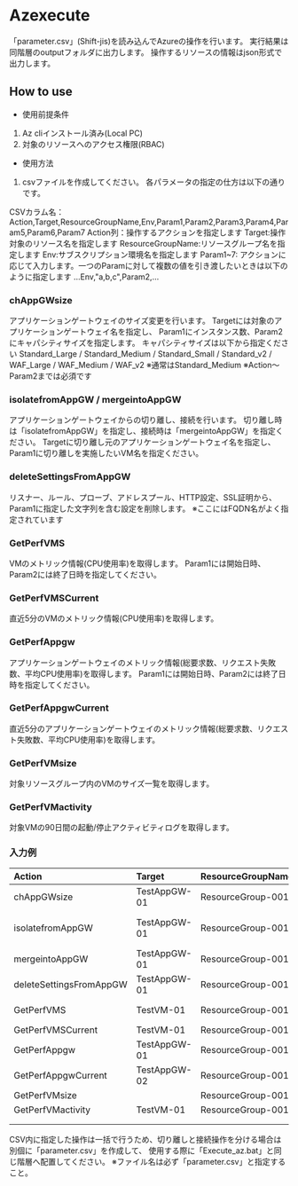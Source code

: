 # Azexecute

「parameter.csv」(Shift-jis)を読み込んでAzureの操作を行います。
実行結果は同階層のoutputフォルダに出力します。
操作するリソースの情報はjson形式で出力します。


## How to use

- 使用前提条件
1. Az cliインストール済み(Local PC)
2. 対象のリソースへのアクセス権限(RBAC)

- 使用方法

1. csvファイルを作成してください。
各パラメータの指定の仕方は以下の通りです。

CSVカラム名：Action,Target,ResourceGroupName,Env,Param1,Param2,Param3,Param4,Param5,Param6,Param7
Action列：操作するアクションを指定します
Target:操作対象のリソース名を指定します
ResourceGroupName:リソースグループ名を指定します
Env:サブスクリプション環境名を指定します
Param1~7: アクションに応じて入力します。一つのParamに対して複数の値を引き渡したいときは以下のように指定します
 …Env,"a,b,c",Param2,…

### chAppGWsize
アプリケーションゲートウェイのサイズ変更を行います。
Targetには対象のアプリケーションゲートウェイ名を指定し、
Param1にインスタンス数、Param2にキャパシティサイズを指定します。
キャパシティサイズは以下から指定ください
Standard_Large / Standard_Medium / Standard_Small / Standard_v2 / WAF_Large / WAF_Medium / WAF_v2
※通常はStandard_Medium
※Action～Param2までは必須です


### isolatefromAppGW / mergeintoAppGW
アプリケーションゲートウェイからの切り離し、接続を行います。
切り離し時は「isolatefromAppGW」を指定し、接続時は「mergeintoAppGW」を指定ください。
Targetに切り離し元のアプリケーションゲートウェイ名を指定し、Param1に切り離しを実施したいVM名を指定ください。

### deleteSettingsFromAppGW
リスナー、ルール、プローブ、アドレスプール、HTTP設定、SSL証明から、
Param1に指定した文字列を含む設定を削除します。
※ここにはFQDN名がよく指定されています

### GetPerfVMS
VMのメトリック情報(CPU使用率)を取得します。
Param1には開始日時、Param2には終了日時を指定してください。

### GetPerfVMSCurrent
直近5分のVMのメトリック情報(CPU使用率)を取得します。

### GetPerfAppgw
アプリケーションゲートウェイのメトリック情報(総要求数、リクエスト失敗数、平均CPU使用率)を取得します。
Param1には開始日時、Param2には終了日時を指定してください。

### GetPerfAppgwCurrent
直近5分のアプリケーションゲートウェイのメトリック情報(総要求数、リクエスト失敗数、平均CPU使用率)を取得します。

### GetPerfVMsize
対象リソースグループ内のVMのサイズ一覧を取得します。

### GetPerfVMactivity
対象VMの90日間の起動/停止アクティビティログを取得します。


### 入力例

|Action|Target|ResourceGroupName|Env|Param1|Param2|Param3|Param4|Param5|Param6|Param7|
|:--|:--|:--|:--|:--|:--|:--|:--|:--|:--|:--|
|chAppGWsize|TestAppGW-01|ResourceGroup-001|EnvironmentName|20|Standard_Medium||||||
|isolatefromAppGW|TestAppGW-01|ResourceGroup-001|EnvironmentName|"TestVM-01,testVM-03v"|||||||
|mergeintoAppGW|TestAppGW-01|ResourceGroup-001|EnvironmentName|testdb901v|||||||
|deleteSettingsFromAppGW|TestAppGW-01|ResourceGroup-001|EnvironmentName|testfqdn.ne.jp|||||||
|GetPerfVMS|TestVM-01|ResourceGroup-001|EnvironmentName|"2021/10/21 00:00:00"|"2021/10/22 00:15:00"||||||
|GetPerfVMSCurrent|TestVM-01|ResourceGroup-001|EnvironmentName||||||||
|GetPerfAppgw|TestAppGW-01|ResourceGroup-001|EnvironmentName|"2021/10/21 00:00:00"|"2021/10/22 00:15:00"||||||
|GetPerfAppgwCurrent|TestAppGW-02|ResourceGroup-001|EnvironmentName||||||||
|GetPerfVMsize||ResourceGroup-001|EnvironmentName||||||||
|GetPerfVMactivity|TestVM-01|ResourceGroup-001|EnvironmentName||||||||
||||||||||||
||||||||||||



CSV内に指定した操作は一括で行うため、切り離しと接続操作を分ける場合は別個に「parameter.csv」を作成して、
使用する際に「Execute_az.bat」と同じ階層へ配置してください。
※ファイル名は必ず「parameter.csv」と指定すること。

